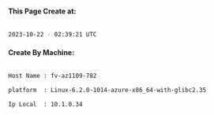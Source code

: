 
   
#### This Page Create at:

```bash

2023-10-22 - 02:39:21 UTC

```

#### Create By Machine:

```bash

Host Name : fv-az1109-782

platform  : Linux-6.2.0-1014-azure-x86_64-with-glibc2.35

Ip Local  : 10.1.0.34

```


